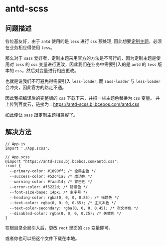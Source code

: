 # antd-scss


## 问题描述
各位基友好，由于 `antd` 使用的是 `less` 进行 `css` 预处理, 因此想要[定制主题](https://ant.design/docs/react/customize-theme-cn)，必须在业务相应得使用 `less`。

那么对于 `sass` 爱好者，定制主题采用官方的方法是不可行的，因为定制主题是使用对 `less` 的 `css` 变量进行更改，因此我们在业务中需要引入的是 `antd` 的 `less` 版本的 `css`，然后对变量进行相应更改。

也就是说我们不可避免得需要引入 `less-loader`, 而 `sass-loader` 与 `less-loader` 会冲突，因此官方的路走不通。


因此我把编译后的完整版的 `css` 下载下来，并把一些主题色替换为 `css` 变量。
并上传到百度云，链接为：https://antd-scss.bj.bcebos.com/antd.css

如此便让 `sass` 跟定制主题相兼容了。

## 解决方法


```
// App.js
import './App.scss';

// App.scss
@import "https://antd-scss.bj.bcebos.com/antd.css";
:root {
  --primary-color: #1890ff; /* 全局主色 */
  --success-color: #52c41a; /* 成功色 */
  --warning-color: #faad14; /* 警告色 */
  --error-color: #f5222d; /* 错误色 */
  --font-size-base: 14px; /* 主字号 */
  --heading-color: rgba(0, 0, 0, 0.85); /* 标题色 */
  --text-color: rgba(0, 0, 0, 0.65); /* 主文本色 */
  --text-color-secondary: rgba(0, 0, 0, 0.45); /* 次文本色 */
  --disabled-color: rgba(0, 0, 0, 0.25); /* 失效色 */
}
```

在根目录全局引入后，更改 `root` 里面的 `css` 变量即可。

或者你也可以把这个文件下载在本地。
